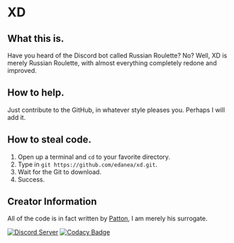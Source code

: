 # XD
## What this is.
Have you heard of the Discord bot called Russian Roulette? No? Well, XD is merely Russian Roulette, with almost everything completely redone and improved.

## How to help.
Just contribute to the GitHub, in whatever style pleases you. Perhaps I will add it.

## How to steal code.
1. Open up a terminal and `cd` to your favorite directory.
2. Type in `git https://github.com/edanea/xd.git`.
3. Wait for the Git to download.
4. Success.

## Creator Information
All of the code is in fact written by [Patton](https://github.com/apoppatt), I am merely his surrogate.

[![Discord Server](https://discordapp.com/api/guilds/380310916341956610/embed.png)](https://discord.me/xdd)
[![Codacy Badge](https://api.codacy.com/project/badge/Grade/806ae29bd69c495c8f21fc5a370e7f7c)](https://www.codacy.com/manual/EdanEA/xd?utm_source=github.com&amp;utm_medium=referral&amp;utm_content=EdanEA/xd&amp;utm_campaign=Badge_Grade)
